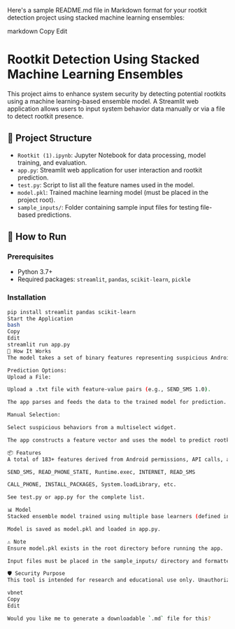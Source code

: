 Here's a sample README.md file in Markdown format for your rootkit detection project using stacked machine learning ensembles:

markdown
Copy
Edit
# Rootkit Detection Using Stacked Machine Learning Ensembles

This project aims to enhance system security by detecting potential rootkits using a machine learning-based ensemble model. A Streamlit web application allows users to input system behavior data manually or via a file to detect rootkit presence.

## 📁 Project Structure

- `Rootkit (1).ipynb`: Jupyter Notebook for data processing, model training, and evaluation.
- `app.py`: Streamlit web application for user interaction and rootkit prediction.
- `test.py`: Script to list all the feature names used in the model.
- `model.pkl`: Trained machine learning model (must be placed in the project root).
- `sample_inputs/`: Folder containing sample input files for testing file-based predictions.

## 🚀 How to Run

### Prerequisites

- Python 3.7+
- Required packages: `streamlit`, `pandas`, `scikit-learn`, `pickle`

### Installation

```bash
pip install streamlit pandas scikit-learn
Start the Application
bash
Copy
Edit
streamlit run app.py
🧠 How It Works
The model takes a set of binary features representing suspicious Android system behavior and predicts whether the behavior indicates the presence of a rootkit.

Prediction Options:
Upload a File:

Upload a .txt file with feature-value pairs (e.g., SEND_SMS 1.0).

The app parses and feeds the data to the trained model for prediction.

Manual Selection:

Select suspicious behaviors from a multiselect widget.

The app constructs a feature vector and uses the model to predict rootkit presence.

📦 Features
A total of 183+ features derived from Android permissions, API calls, and system operations, such as:

SEND_SMS, READ_PHONE_STATE, Runtime.exec, INTERNET, READ_SMS

CALL_PHONE, INSTALL_PACKAGES, System.loadLibrary, etc.

See test.py or app.py for the complete list.

📊 Model
Stacked ensemble model trained using multiple base learners (defined in Rootkit (1).ipynb).

Model is saved as model.pkl and loaded in app.py.

⚠️ Note
Ensure model.pkl exists in the root directory before running the app.

Input files must be placed in the sample_inputs/ directory and formatted properly.

🛡️ Security Purpose
This tool is intended for research and educational use only. Unauthorized detection, surveillance, or classification of software without consent is discouraged.

vbnet
Copy
Edit

Would you like me to generate a downloadable `.md` file for this?
